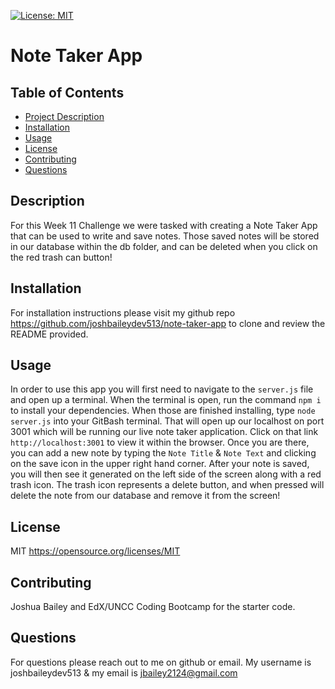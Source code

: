 [![License: MIT](https://img.shields.io/badge/License-MIT-yellow.svg)](https://opensource.org/licenses/MIT)
# Note Taker App

## Table of Contents
- [Project Description](#description)
- [Installation](#installation)
- [Usage](#usage)
- [License](lLicense)
- [Contributing](#contributing)
- [Questions](#questions)

## Description
For this Week 11 Challenge we were tasked with creating a Note Taker App that can be used to write and save notes. Those saved notes will be stored in our database within the db folder, and can be deleted when you click on the red trash can button!

## Installation
For installation instructions please visit my github repo https://github.com/joshbaileydev513/note-taker-app to clone and review the README provided.

## Usage
In order to use this app you will first need to navigate to the `server.js` file and open up a terminal. When the terminal is open, run the command `npm i` to install your dependencies. When those are finished installing, type `node server.js` into your GitBash terminal. That will open up our localhost on port 3001 which will be running our live note taker application. Click on that link `http://localhost:3001` to view it within the browser. Once you are there, you can add a new note by typing the `Note Title` & `Note Text` and clicking on the save icon in the upper right hand corner. After your note is saved, you will then see it generated on the left side of the screen along with a red trash icon. The trash icon represents a delete button, and when pressed will delete the note from our database and remove it from the screen! 

## License
MIT
https://opensource.org/licenses/MIT

## Contributing
Joshua Bailey and EdX/UNCC Coding Bootcamp for the starter code.

## Questions
For questions please reach out to me on github or email. My username is joshbaileydev513 & my email is jbailey2124@gmail.com